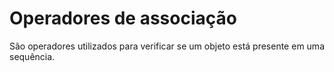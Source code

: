 # Operadores de associação

São operadores utilizados para verificar se um objeto está presente em uma sequência.

